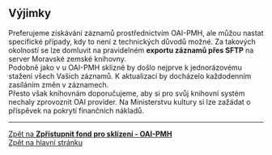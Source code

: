 ## Výjimky
Preferujeme získávání záznamů prostřednictvím OAI-PMH, ale můžou nastat specifické případy, kdy to není z technických důvodů možné.
Za takových okolností se lze domluvit na pravidelném **exportu záznamů přes SFTP** na server Moravské zemské knihovny.  
Podobně jako v u OAI-PMH sklizně by došlo nejprve k jednorázovému stažení všech Vašich záznamů. K aktualizaci by docházelo každodenním zasíláním změn v záznamech.  
Přesto však knihovnám doporučujeme, aby si pro svůj knihovní systém nechaly zprovoznit OAI provider. Na Ministerstvu kultury si lze zažádat o příspěvek na pokrytí finančních nákladů.  

---
[Zpět na **Zpřístupnit fond pro sklízení - OAI-PMH**](oai-pmh)  
[Zpět na hlavní stránku](Home)
